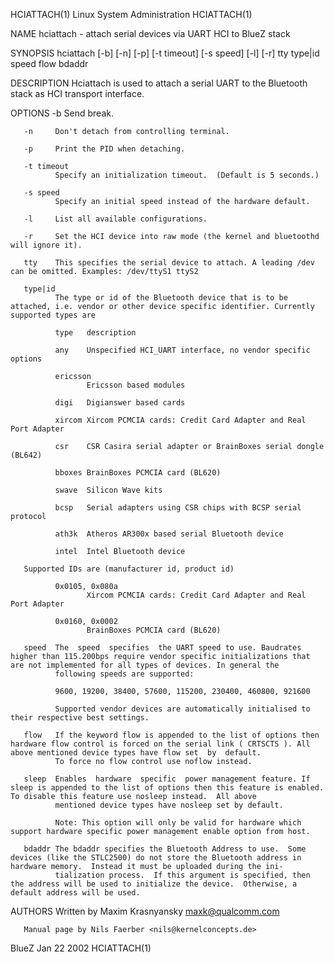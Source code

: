 HCIATTACH(1)                                                                          Linux System Administration                                                                         HCIATTACH(1)

NAME
       hciattach - attach serial devices via UART HCI to BlueZ stack

SYNOPSIS
       hciattach [-b] [-n] [-p] [-t timeout] [-s speed] [-l] [-r] tty type|id speed flow bdaddr

DESCRIPTION
       Hciattach is used to attach a serial UART to the Bluetooth stack as HCI transport interface.

OPTIONS
       -b     Send break.

       -n     Don't detach from controlling terminal.

       -p     Print the PID when detaching.

       -t timeout
              Specify an initialization timeout.  (Default is 5 seconds.)

       -s speed
              Specify an initial speed instead of the hardware default.

       -l     List all available configurations.

       -r     Set the HCI device into raw mode (the kernel and bluetoothd will ignore it).

       tty    This specifies the serial device to attach. A leading /dev can be omitted. Examples: /dev/ttyS1 ttyS2

       type|id
              The type or id of the Bluetooth device that is to be attached, i.e. vendor or other device specific identifier. Currently supported types are

              type   description

              any    Unspecified HCI_UART interface, no vendor specific options

              ericsson
                     Ericsson based modules

              digi   Digianswer based cards

              xircom Xircom PCMCIA cards: Credit Card Adapter and Real Port Adapter

              csr    CSR Casira serial adapter or BrainBoxes serial dongle (BL642)

              bboxes BrainBoxes PCMCIA card (BL620)

              swave  Silicon Wave kits

              bcsp   Serial adapters using CSR chips with BCSP serial protocol

              ath3k  Atheros AR300x based serial Bluetooth device

              intel  Intel Bluetooth device

       Supported IDs are (manufacturer id, product id)

              0x0105, 0x080a
                     Xircom PCMCIA cards: Credit Card Adapter and Real Port Adapter

              0x0160, 0x0002
                     BrainBoxes PCMCIA card (BL620)

       speed  The  speed  specifies  the UART speed to use. Baudrates higher than 115.200bps require vendor specific initializations that are not implemented for all types of devices. In general the
              following speeds are supported:

              9600, 19200, 38400, 57600, 115200, 230400, 460800, 921600

              Supported vendor devices are automatically initialised to their respective best settings.

       flow   If the keyword flow is appended to the list of options then hardware flow control is forced on the serial link ( CRTSCTS ). All above mentioned device types have flow set  by  default.
              To force no flow control use noflow instead.

       sleep  Enables  hardware  specific  power management feature. If sleep is appended to the list of options then this feature is enabled. To disable this feature use nosleep instead.  All above
              mentioned device types have nosleep set by default.

              Note: This option will only be valid for hardware which support hardware specific power management enable option from host.

       bdaddr The bdaddr specifies the Bluetooth Address to use.  Some devices (like the STLC2500) do not store the Bluetooth address in hardware memory.  Instead it must be uploaded during the ini‐
              tialization process.  If this argument is specified, then the address will be used to initialize the device.  Otherwise, a default address will be used.

AUTHORS
       Written by Maxim Krasnyansky <maxk@qualcomm.com>

       Manual page by Nils Faerber <nils@kernelconcepts.de>

BlueZ                                                                                         Jan 22 2002                                                                                 HCIATTACH(1)
